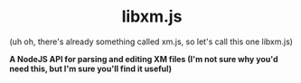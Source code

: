 <h1 align="center">libxm.js</h1>
(uh oh, there's already something called xm.js, so let's call this one libxm.js)

**A NodeJS API for parsing and editing XM files (I'm not sure why you'd need this, but I'm sure you'll find it useful)**
